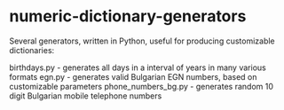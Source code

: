 numeric-dictionary-generators
=============================

Several generators, written in Python, useful for producing customizable dictionaries:

birthdays.py - generates all days in a interval of years in many various formats
egn.py - generates valid Bulgarian EGN numbers, based on customizable parameters
phone_numbers_bg.py - generates random 10 digit Bulgarian mobile telephone numbers